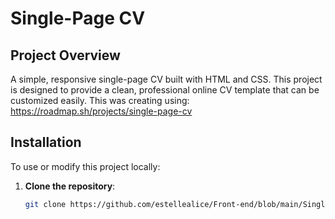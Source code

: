 # Single-Page CV

## Project Overview
A simple, responsive single-page CV built with HTML and CSS. This project is designed to provide a clean, professional online CV template that can be customized easily. This was creating using: https://roadmap.sh/projects/single-page-cv

## Installation
To use or modify this project locally:
1. **Clone the repository**:
   ```bash
   git clone https://github.com/estellealice/Front-end/blob/main/Single-Page%20CV
